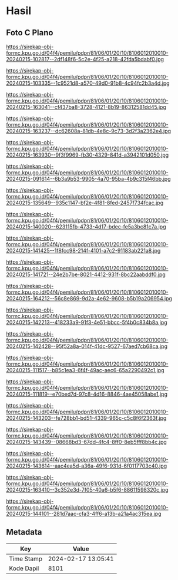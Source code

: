 # Hasil

## Foto C Plano

https://sirekap-obj-formc.kpu.go.id/04f4/pemilu/pdpr/81/06/01/20/10/8106012010010-20240215-102817--2df148f6-5c2e-4f25-a218-42fda5bdabf0.jpg

https://sirekap-obj-formc.kpu.go.id/04f4/pemilu/pdpr/81/06/01/20/10/8106012010010-20240215-103335--1c9521d8-a570-49d0-91b8-4c94fc2b3a4d.jpg

https://sirekap-obj-formc.kpu.go.id/04f4/pemilu/pdpr/81/06/01/20/10/8106012010010-20240215-163041--cf437ba8-3728-4121-8b19-86312581dd45.jpg

https://sirekap-obj-formc.kpu.go.id/04f4/pemilu/pdpr/81/06/01/20/10/8106012010010-20240215-163237--dc62608a-81db-4e8c-9c73-3d2f3a2362e4.jpg

https://sirekap-obj-formc.kpu.go.id/04f4/pemilu/pdpr/81/06/01/20/10/8106012010010-20240215-163930--9f3f9969-fb30-4329-841d-a3942101d050.jpg

https://sirekap-obj-formc.kpu.go.id/04f4/pemilu/pdpr/81/06/01/20/10/8106012010010-20240215-091614--6b3a9b53-9905-4a70-95ba-4b9c315f46bb.jpg

https://sirekap-obj-formc.kpu.go.id/04f4/pemilu/pdpr/81/06/01/20/10/8106012010010-20240215-135649--935c1147-bf2e-4f81-8fed-2457f734fcac.jpg

https://sirekap-obj-formc.kpu.go.id/04f4/pemilu/pdpr/81/06/01/20/10/8106012010010-20240215-140020--623115fb-4733-4d17-bdec-fe5a3bc81c7a.jpg

https://sirekap-obj-formc.kpu.go.id/04f4/pemilu/pdpr/81/06/01/20/10/8106012010010-20240215-141425--1f8fcc98-214f-4101-a7c2-91183ab221a8.jpg

https://sirekap-obj-formc.kpu.go.id/04f4/pemilu/pdpr/81/06/01/20/10/8106012010010-20240215-141721--24e2b7be-8021-4412-931f-8bc22aabddf0.jpg

https://sirekap-obj-formc.kpu.go.id/04f4/pemilu/pdpr/81/06/01/20/10/8106012010010-20240215-164212--56c8e869-9d2a-4e62-9608-b5b19a206954.jpg

https://sirekap-obj-formc.kpu.go.id/04f4/pemilu/pdpr/81/06/01/20/10/8106012010010-20240215-142213--418233a9-91f3-4e51-bbcc-5f4b0c834b8a.jpg

https://sirekap-obj-formc.kpu.go.id/04f4/pemilu/pdpr/81/06/01/20/10/8106012010010-20240215-142428--95f52a8a-014f-41dc-9527-67aed7cb68ca.jpg

https://sirekap-obj-formc.kpu.go.id/04f4/pemilu/pdpr/81/06/01/20/10/8106012010010-20240215-111517--b85c1ea3-6f4f-49ac-aec6-65a2290492c1.jpg

https://sirekap-obj-formc.kpu.go.id/04f4/pemilu/pdpr/81/06/01/20/10/8106012010010-20240215-111819--e70bed7d-97c8-4d16-8846-4ae45058abe1.jpg

https://sirekap-obj-formc.kpu.go.id/04f4/pemilu/pdpr/81/06/01/20/10/8106012010010-20240215-143203--fe728bb1-bd51-4339-965c-c5c8f6f2363f.jpg

https://sirekap-obj-formc.kpu.go.id/04f4/pemilu/pdpr/81/06/01/20/10/8106012010010-20240215-143439--08668bd3-67dd-4fc4-8ff0-8eb5fff8bb4c.jpg

https://sirekap-obj-formc.kpu.go.id/04f4/pemilu/pdpr/81/06/01/20/10/8106012010010-20240215-143614--aac4ea5d-a36a-49f6-931d-6f0117703c40.jpg

https://sirekap-obj-formc.kpu.go.id/04f4/pemilu/pdpr/81/06/01/20/10/8106012010010-20240215-163410--3c352e3d-7f05-40a6-b5f6-88611598320c.jpg

https://sirekap-obj-formc.kpu.go.id/04f4/pemilu/pdpr/81/06/01/20/10/8106012010010-20240215-144101--281d7aac-cfa3-4ff6-a13b-a21a4ac315ea.jpg


## Metadata

| Key        | Value               |
| ---------- | ------------------- |
| Time Stamp | 2024-02-17 13:05:41 |
| Kode Dapil | 8101                |



